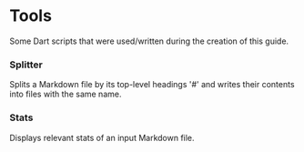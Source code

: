 # Tools
Some Dart scripts that were used/written during the creation of this guide.

### Splitter
Splits a Markdown file by its top-level headings '#' and writes their contents into files with the same name.

### Stats
Displays relevant stats of an input Markdown file.